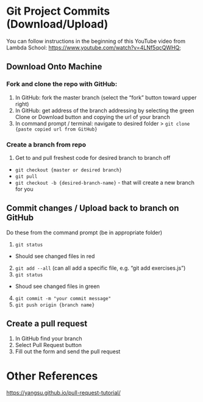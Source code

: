 # Git Project Commits (Download/Upload)

You can follow instructions in the beginning of this YouTube video from Lambda School: https://www.youtube.com/watch?v=4LNf5qcQWHQ;

## Download Onto Machine

### Fork and clone the repo with GitHub:

1. In GitHub: fork the master branch (select the “fork” button toward upper right)
2. In GitHub: get address of the branch addressing by selecting the green Clone or Download button and copying the url of your branch
3. In command prompt / terminal: navigate to desired folder > `git clone {paste copied url from GitHub}`

### Create a branch from repo

1. Get to and pull freshest code for desired branch to branch off

- `git checkout {master or desired branch}`
- `git pull`
- `git checkout -b {desired-branch-name}` - that will create a new branch for you

## Commit changes / Upload back to branch on GitHub

Do these from the command prompt (be in appropriate folder)

1. `git status`

- Should see changed files in red

2. `git add --all` (can all add a specific file, e.g. “git add exercises.js”)
3. `git status`

- Shoud see changed files in green

4. `git commit -m "your commit message"`
5. `git push origin {branch name}`

## Create a pull request

1. In GitHub find your branch
2. Select Pull Request button
3. Fill out the form and send the pull request

# Other References

https://yangsu.github.io/pull-request-tutorial/
